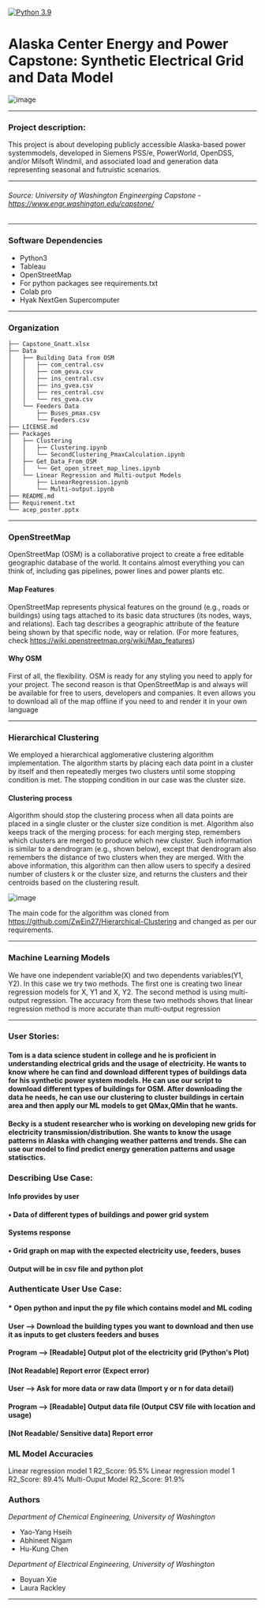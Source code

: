 [![Python 3.9](https://img.shields.io/badge/python-3.7+-orange.svg)](https://www.python.org/download/releases/3.9.0/)
# Alaska Center Energy and Power Capstone: Synthetic Electrical Grid and Data Model
![image](https://user-images.githubusercontent.com/19913928/172478159-d85c14f7-3cda-490b-bc8d-3698920945e2.png)

-----
### Project description:
This project is about developing publicly accessible Alaska-based power systemmodels, developed in Siemens PSS/e, PowerWorld, OpenDSS, and/or Milsoft Windmil, and associated load and generation data representing seasonal and futruistic scenarios.

-----
###### Source: University of Washington Engineerging Capstone - https://www.engr.washington.edu/capstone/
-----
### Software Dependencies
* Python3
* Tableau
* OpenStreetMap
*  For python packages see requirements.txt
*  Colab pro
*  Hyak NextGen Supercomputer
-----

### Organization
```
├── Capstone_Gnatt.xlsx
├── Data
│   ├── Building Data from OSM
│   │   ├── com_central.csv
│   │   ├── com_geva.csv
│   │   ├── ins_central.csv
│   │   ├── ins_gvea.csv
│   │   ├── res_central.csv
│   │   └── res_gvea.csv
│   └── Feeders Data
│       ├── Buses_pmax.csv
│       └── Feeders.csv
├── LICENSE.md
├── Packages
│   ├── Clustering
│   │   ├── Clustering.ipynb
│   │   └── SecondClustering_PmaxCalculation.ipynb
│   ├── Get_Data_From_OSM
│   │   └── Get_open_street_map_lines.ipynb
│   └── Linear Regression and Multi-output Models
│       ├── LinearRegression.ipynb
│       └── Multi-output.ipynb
├── README.md
├── Requirement.txt
└── acep_poster.pptx
```
-----
### OpenStreetMap

OpenStreetMap (OSM) is a collaborative project to create a free editable geographic database of the world. It contains almost everything you can think of, including gas pipelines, power lines and power plants etc.

#### Map Features
OpenStreetMap represents physical features on the ground (e.g., roads or buildings) using tags attached to its basic data structures (its nodes, ways, and     relations). Each tag describes a geographic attribute of the feature being shown by that specific node, way or relation. (For more features, check     https://wiki.openstreetmap.org/wiki/Map_features)

#### Why OSM

First of all, the flexibility. OSM is ready for any styling you need to apply for your project. The second reason is that OpenStreetMap is and always will be available for free to users, developers and companies. It even allows you to download all of the map offline if you need to and render it in your own language

-----

### Hierarchical Clustering
We employed a hierarchical agglomerative clustering algorithm implementation. The algorithm starts by placing each data point in a cluster by itself and then repeatedly merges two clusters until some stopping condition is met. The stopping condition in our case was the cluster size. 
#### Clustering process
Algorithm should stop the clustering process when all data points are placed in a single cluster or the cluster size condition is met. Algorithm also keeps track of the merging process: for each merging step, remembers which clusters are merged to produce which new cluster. Such information is similar to a dendrogram (e.g., shown below), except that dendrogram also remembers the distance of two clusters when they are merged. With the above information, this algorithm can then allow users to specify a desired number of clusters k or the cluster size, and returns the clusters and their centroids based on the clustering result. 

![image](https://user-images.githubusercontent.com/19913928/172250114-c117211f-c975-4557-af56-9571916a6a6a.png)


The main code for the algorithm was cloned from https://github.com/ZwEin27/Hierarchical-Clustering and changed as per our requirements. 

-----
### Machine Learning Models
We have one independent variable(X) and two dependents variables(Y1, Y2). In this case we try two methods. The first one is creating two linear regression models for X, Y1 and X, Y2. The second method is using multi-output regression. The accuracy from these two methods shows that linear regression method is more accurate than multi-output regression

-----

### User Stories:

#### Tom is a data science student in college and he is proficient in understanding electrical grids and the usage of electricity. He wants to know where he can find and download different types of buildings data for his synthetic power system models. He can use our script to download different types of buildings for OSM. After downloading the data he needs, he can use our clustering to cluster buildings in certain area and then apply our ML models to get QMax,QMin that he wants.  
#### Becky is a student researcher who is working on developing new grids for electricity transmission/distribution. She wants to know the usage patterns in Alaska with changing weather patterns and trends. She can use our model to find predict energy generation patterns and usage statisctics. 

### Describing Use Case:

#### Info provides by user
#### •	Data of different types of buildings and power grid system
#### Systems response
#### •	Grid graph on map with the expected electricity use, feeders, buses
#### Output will be in csv file and python plot

### Authenticate User Use Case:
#### * Open python and input the py file which contains model and ML coding
#### User --> Download the building types you want to download and then use it as inputs to get clusters feeders and buses
#### Program --> [Readable] Output plot of the electricity grid (Python's Plot)
####             [Not Readable] Report error (Expect error)
#### User --> Ask for more data or raw data (Import y or n for data detail)
#### Program --> [Readable] Output data file  (Output CSV file with location and usage)
####	           [Not Readable/ Sensitive data] Report error

### ML Model Accuracies
Linear regression model 1 R2_Score: 95.5%
Linear regression model 1 R2_Score: 89.4%
Multi-Ouput Model R2_Score: 91.9% 

### Authors

*Department of Chemical Engineering, University of Washington*
* Yao-Yang Hseih 
* Abhineet Nigam 
* Hu-Kung Chen

*Department of Electrical Engineering, University of Washington*
* Boyuan Xie 
* Laura Rackley

-----
